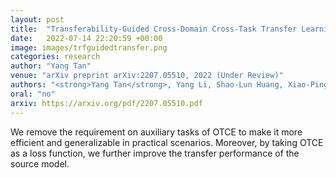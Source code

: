 ```yaml
---
layout: post
title:  "Transferability-Guided Cross-Domain Cross-Task Transfer Learning"
date:   2022-07-14 22:20:59 +00:00
image: images/trfguidedtransfer.png
categories: research
author: "Yang Tan"
venue: "arXiv preprint arXiv:2207.05510, 2022 (Under Review)"
authors: "<strong>Yang Tan</strong>, Yang Li, Shao-Lun Huang, Xiao-Ping Zhang"
oral: "no"
arxiv: https://arxiv.org/pdf/2207.05510.pdf
---
```


We remove the requirement on auxiliary tasks of OTCE to make it more efficient and generalizable in practical scenarios. Moreover, by taking OTCE as a loss function, we further improve the transfer performance of the source model. 

